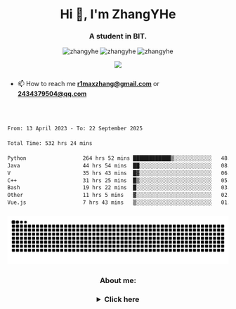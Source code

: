 <h1 align="center">Hi 👋, I'm ZhangYHe</h1>
<h3 align="center">A student in BIT.</h3>

<p align="center"> 
  <img src="https://komarev.com/ghpvc/?username=zhangyhe&label=Profile%20views&color=0e75b6&style=flat" alt="zhangyhe" /> 
  <img src="https://img.shields.io/github/stars/ZhangYHe?color=lightgreen&style=plastic" alt="zhangyhe" /> 
  <img src="https://img.shields.io/github/followers/ZhangYHe?color=brighteen&style=plastic" alt="zhangyhe" /> 
</p>

<div align="center">
  <img src="https://profile-counter.glitch.me/ZhangYHe/count.svg?"  />
</div>

 <h3 align="center">
  
<!-- ![card](/cards.svg)  -->
  
</h3>

<!--
- 🔭 I’m currently working on **BITFSAE**
-->

- 📫 How to reach me **r1maxzhang@gmail.com** or **2434379504@qq.com**

<div> &nbsp;</div>
<!--
<p align="center" >
  <img width="400px" src="https://raw.githubusercontent.com/ZhangYHe/github-stats-terminal-style/master/github_stats.svg" alt="Github Stats" title="Terminal Style GitHub Stats">
</p>
-->

<!--
<h3 align="center">Recent Activity:</h1>
-->

<!--START_SECTION:activity-->

<!--END_SECTION:activity-->

<!-- Metrics -->
<!--
<h3 align="center">🛠 Languages and Tools:</h3>
<div align="center">
  <img src="https://cdn.jsdelivr.net/gh/devicons/devicon/icons/c/c-original.svg" height="40" alt="c logo"  />
  <img width="12" />
  <img src="https://cdn.jsdelivr.net/gh/devicons/devicon/icons/cplusplus/cplusplus-original.svg" height="40" alt="cplusplus logo"  />
  <img width="12" />
  <img src="https://cdn.jsdelivr.net/gh/devicons/devicon/icons/java/java-original.svg" height="40" alt="java logo"  />
  <img width="12" />
  <img src="https://cdn.jsdelivr.net/gh/devicons/devicon/icons/python/python-original.svg" height="40" alt="python logo"  />
  <img width="12" />
  <img src="https://cdn.jsdelivr.net/gh/devicons/devicon/icons/qt/qt-original.svg" height="40" alt="qt logo"  />
  <img width="12" />
  <img src="./img/logo/latex-color.svg" height="40" alt="latex logo"  />
  <img width="12" />
  <img src="https://cdn.jsdelivr.net/gh/devicons/devicon/icons/markdown/markdown-original.svg" height="40" alt="markdown logo"  />
  <img width="12" />
</div>

<div> &nbsp;</div>

<div align="center">
  <img src="https://cdn.jsdelivr.net/gh/devicons/devicon/icons/css3/css3-original.svg" height="40" alt="css3 logo"  />
  <img width="12" />
  <img src="https://cdn.jsdelivr.net/gh/devicons/devicon/icons/html5/html5-original.svg" height="40" alt="html5 logo"  />
  <img width="12" />
  <img src="https://www.chartjs.org/media/logo-title.svg" height="40" alt="chartjs logo"  />
  <img width="12" />
  <img src="https://cdn.jsdelivr.net/gh/devicons/devicon/icons/vuejs/vuejs-original.svg" height="40" alt="vuejs logo"  />
  <img width="12" />
  <img src="https://cdn.jsdelivr.net/gh/devicons/devicon/icons/flask/flask-original.svg" height="40" alt="flask logo"  />
  <img width="12" />
</div>

<div> &nbsp;</div>

<div align="center">
  <img src="https://cdn.jsdelivr.net/gh/devicons/devicon/icons/pytorch/pytorch-original.svg" height="40" alt="pytorch logo"  />
  <img width="12" />
  <img src="https://cdn.jsdelivr.net/gh/devicons/devicon/icons/tensorflow/tensorflow-original.svg" height="40" alt="tensorflow logo"  />
  <img width="12" />
  <img src="https://cdn.jsdelivr.net/gh/devicons/devicon/icons/numpy/numpy-original.svg" height="40" alt="numpy logo"  />
  <img width="12" />
  <img src="https://cdn.jsdelivr.net/gh/devicons/devicon/icons/pandas/pandas-original.svg" height="40" alt="pandas logo"  />
  <img width="12" />
  <img src="https://seaborn.pydata.org/_images/logo-mark-lightbg.svg" height="40" alt="seaborn logo"  />
  <img width="12" />
</div>

<div> &nbsp;</div>

<div align="center">
  <img src="https://cdn.jsdelivr.net/gh/devicons/devicon/icons/arduino/arduino-original.svg" height="40" alt="arduino logo"  />
  <img width="12" />
  <img src="https://cdn.jsdelivr.net/gh/devicons/devicon/icons/embeddedc/embeddedc-original.svg" height="40" alt="embeddedc logo"  />
  <img width="12" />
  <img src="https://cdn.jsdelivr.net/gh/devicons/devicon/icons/raspberrypi/raspberrypi-original.svg" height="40" alt="raspberrypi logo"  />
  <img width="12" />
  <img src="./img/logo/stmicroelectronics-color.svg" height="40" alt="stm32 logo"  />
  <img width="12" />
  <img src="./img/logo/altiumdesigner-color.svg" height="40" alt="AD logo"  />
  <img width="12" />
  <img src="./img/logo/armkeil-color.svg" height="40" alt="Keil logo"  />
  <img width="12" />
</div>

<div> &nbsp;</div>

<div align="center">
  <img src="https://cdn.jsdelivr.net/gh/devicons/devicon/icons/sqlite/sqlite-original.svg" height="40" alt="sqlite logo"  />
  <img width="12" />
  <img src="https://www.vectorlogo.zone/logos/apache_hadoop/apache_hadoop-icon.svg" height="40" alt="hadoop logo"  />
  <img width="12" />
  <img src="https://cdn.jsdelivr.net/gh/devicons/devicon/icons/mongodb/mongodb-original.svg" height="40" alt="mongodb logo"  />
  <img width="12" />
</div>

<div> &nbsp;</div>

<div align="center">
  <img src="https://cdn.jsdelivr.net/gh/devicons/devicon/icons/apple/apple-original.svg" height="40" alt="apple logo"  />
  <img width="12" />
  <img src="https://cdn.jsdelivr.net/gh/devicons/devicon/icons/linux/linux-original.svg" height="40" alt="linux logo"  />
  <img width="12" />
  <img src="https://cdn.jsdelivr.net/gh/devicons/devicon/icons/ubuntu/ubuntu-plain.svg" height="40" alt="ubuntu logo"  />
  <img width="12" />  
  <img src="https://cdn.jsdelivr.net/gh/devicons/devicon/icons/windows8/windows8-original.svg" height="40" alt="windows8 logo"  />
  <img width="12" />
</div>

<div> &nbsp;</div>

<div align="center">
  <img src="https://cdn.jsdelivr.net/gh/devicons/devicon/icons/labview/labview-original.svg" height="40" alt="labview logo"  />
  <img width="12" />
  <img src="https://cdn.jsdelivr.net/gh/devicons/devicon/icons/anaconda/anaconda-original.svg" height="40" alt="anaconda logo"  />
  <img width="12" />
  <img src="./img/logo/googlecolab-color.svg" height="40" alt="colab logo"  />
  <img width="12" />
  <img src="https://cdn.jsdelivr.net/gh/devicons/devicon/icons/vim/vim-original.svg" height="40" alt="vim logo"  />
  <img width="12" />
  <img src="https://cdn.jsdelivr.net/gh/devicons/devicon/icons/matlab/matlab-original.svg" height="40" alt="matlab logo"  />
  <img width="12" />
  <img src="https://cdn.jsdelivr.net/gh/devicons/devicon/icons/gcc/gcc-original.svg" height="40" alt="gcc logo"  />
  <img width="12" />
  <img src="https://cdn.jsdelivr.net/gh/devicons/devicon/icons/jupyter/jupyter-original.svg" height="40" alt="jupyter logo"  />
  <img width="12" />
  <img src="https://cdn.jsdelivr.net/gh/devicons/devicon/icons/ssh/ssh-original.svg" height="40" alt="ssh logo"  />
  <img width="12" />
  <img src="https://cdn.jsdelivr.net/gh/devicons/devicon/icons/git/git-original.svg" height="40" alt="git logo"  />
  <img width="12" />
  <img src="https://cdn.jsdelivr.net/gh/devicons/devicon/icons/bash/bash-original.svg" height="40" alt="bash logo"  />
  <img width="12" />
  <img src="https://cdn.jsdelivr.net/gh/devicons/devicon/icons/github/github-original.svg" height="40" alt="github logo"  />
  <img width="12" />
</div>

<div> &nbsp;</div>

<div align="center">
  <img src="https://cdn.jsdelivr.net/gh/devicons/devicon/icons/vscode/vscode-original.svg" height="40" alt="vscode logo"  />
  <img width="12" />
  <img src="https://cdn.jsdelivr.net/gh/devicons/devicon/icons/visualstudio/visualstudio-plain.svg" height="40" alt="visualstudio logo"  />
  <img width="12" />
  <img src="https://cdn.jsdelivr.net/gh/devicons/devicon/icons/xcode/xcode-original.svg" height="40" alt="xcode logo"  />
  <img width="12" />
  <img src="https://cdn.jsdelivr.net/gh/devicons/devicon/icons/pycharm/pycharm-original.svg" height="40" alt="pycharm logo"  />
  <img width="12" />
  <img src="https://cdn.jsdelivr.net/gh/devicons/devicon/icons/intellij/intellij-original.svg" height="40" alt="intellij logo"  />
  <img width="12" />
  <img src="./img/logo/adobephotoshop-color.svg" height="40" alt="photoshop logo"  />
  <img width="12" />
  <img src="./img/logo/adobepremierepro-color.svg" height="40" alt="premierepro logo"  />
  <img width="12" />
  <img src="https://www.vectorlogo.zone/logos/getpostman/getpostman-icon.svg" height="40" alt="postman logo" />
  <img width="12" />
  <img src="https://raw.githubusercontent.com/detain/svg-logos/780f25886640cef088af994181646db2f6b1a3f8/svg/selenium-logo.svg" height="40" alt="selenium logo" />
  <img width="12" />
</div>
-->

<div> &nbsp;</div>

<!--START_SECTION:waka-->

```txt
From: 13 April 2023 - To: 22 September 2025

Total Time: 532 hrs 24 mins

Python                  264 hrs 52 mins ████████████▒░░░░░░░░░░░░   48.73 %
Java                    44 hrs 54 mins  ██░░░░░░░░░░░░░░░░░░░░░░░   08.26 %
V                       35 hrs 43 mins  █▓░░░░░░░░░░░░░░░░░░░░░░░   06.57 %
C++                     31 hrs 25 mins  █▒░░░░░░░░░░░░░░░░░░░░░░░   05.78 %
Bash                    19 hrs 22 mins  █░░░░░░░░░░░░░░░░░░░░░░░░   03.57 %
Other                   11 hrs 5 mins   ▓░░░░░░░░░░░░░░░░░░░░░░░░   02.04 %
Vue.js                  7 hrs 43 mins   ▒░░░░░░░░░░░░░░░░░░░░░░░░   01.42 %
```

<!--END_SECTION:waka-->

<!--START_SECTION:waka new-->

<!--END_SECTION:waka new-->
<!--
<p align="center"> 
  <a href="https://github.com/ryo-ma/github-profile-trophy"><img src="https://github-profile-trophy.vercel.app/?username=zhangyhe" alt="zhangyhe" /></a> 
</p>
 -->
 
 <!--
<p><img align="left" src="https://github-readme-stats.vercel.app/api/top-langs?username=zhangyhe&show_icons=true&locale=en&layout=compact" alt="zhangyhe" /></p>

<p>&nbsp;<img align="center" src="https://github-readme-stats.vercel.app/api?username=zhangyhe&show_icons=true&locale=en" alt="zhangyhe" /></p>
-->

<!--
 <h3 align="center">Connect with me:</h3>
<p align="center">
<a href="https://kaggle.com/yunhezhang" target="blank"><img align="center" src="https://raw.githubusercontent.com/rahuldkjain/github-profile-readme-generator/master/src/images/icons/Social/kaggle.svg" alt="yunhezhang" height="30" width="40" /></a>
<a href="https://www.leetcode.com/r1max" target="blank"><img align="center" src="https://raw.githubusercontent.com/rahuldkjain/github-profile-readme-generator/master/src/images/icons/Social/leet-code.svg" alt="r1max" height="30" width="40" /></a>
</p>
-->

<h3 align="center">
  
![Snake animation](https://github.com/ZhangYHe/ZhangYHe/blob/output/snake.svg)

</h3>



<!--
<h3 align="center">Recent Games:</h3>
-->

 <h3 align="center">About me:</h3>
 
 <h3 align="center"><details> <summary>Click here</summary>

 <h3 align="center">
  
![](./profile-3d-contrib/profile-season-animate.svg)

</h3>
  
![Metrics](/github-metrics.svg)
  
</details></h3>
 
 
 
 
<!--  -->
<!-- <p>&nbsp;</p><p><img align="center" src="https://github-readme-streak-stats.herokuapp.com/?user=zhangyhe&" alt="zhangyhe" /></p>-->

<!-- ### Hi 👋 I'm ZhangYHe   
![GitHub User's stars](https://img.shields.io/github/stars/ZhangYHe?color=lightgreen&style=plastic) ![GitHub followers](https://img.shields.io/github/followers/ZhangYHe?color=brighteen&style=plastic)   
- 🔭 I’m currently working on BITFSAE   

[![Anurag's GitHub stats](https://github-readme-stats.vercel.app/api?username=ZhangYHe&count_private=true&hide=Assembly,Makefile&show_icons=true&theme=vue)](https://github.com/anuraghazra/github-readme-stats)   

[![Top Langs](https://github-readme-stats.vercel.app/api/top-langs/?username=ZhangYHe&layout=compact&theme=vue)](https://github.com/anuraghazra/github-readme-stats)

<!--
**ZhangYHe/ZhangYHe** is a ✨ _special_ ✨ repository because its `README.md` (this file) appears on your GitHub profile.

Here are some ideas to get you started:

- 🔭 I’m currently working on ...
- 🌱 I’m currently learning ...
- 👯 I’m looking to collaborate on ...
- 🤔 I’m looking for help with ...
- 💬 Ask me about ...
- 📫 How to reach me: ...
- 😄 Pronouns: ...
- ⚡ Fun fact: ...
-->
